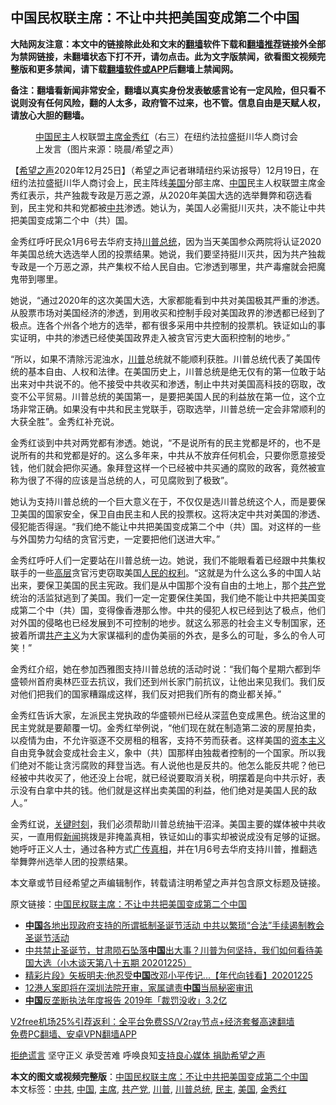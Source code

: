 <h2>中国民权联主席：不让中共把美国变成第二个中国</h2> <p class="notice"><b>大陆网友注意：本文中的链接除此处和文末的<a href="https://github.com/bannedbook/fanqiang" >翻墙</a>软件下载和<a href="https://github.com/killgcd/justmysocks/blob/master/README.md">翻墙推荐</a>链接外全部为禁网链接，未翻墙状态下打不开，请勿点击。此为文字版禁闻，欲看图文视频完整版和更多禁闻，请下载<a href="https://github.com/bannedbook/fanqiang">翻墙软件或APP</a>后翻墙上禁闻网。</p><p>备注：翻墙看新闻非常安全，翻墙以真实身份发表敏感言论有一定风险，但只看不说则没有任何风险，翻的人太多，政府管不过来，也不管。信息自由是天赋人权，请放心大胆的翻墙。</b></p>  <div class="entry"> <figure><figcaption><a href="https://www.bannedbook.org/bnews/tag/%E4%B8%AD%E5%9B%BD/" class="st_tag internal_tag" rel="tag" title="标签 中国 下的日志">中国</a><a href="https://www.bannedbook.org/bnews/tag/%e6%b0%91%e4%b8%bb/" class="st_tag internal_tag" rel="tag" title="标签 民主 下的日志">民主</a>人权联盟<a href="https://www.bannedbook.org/bnews/tag/%E4%B8%BB%E5%B8%AD/" class="st_tag internal_tag" rel="tag" title="标签 主席 下的日志">主席</a><a href="https://www.bannedbook.org/bnews/tag/%e9%87%91%e7%a7%80%e7%ba%a2/" class="st_tag internal_tag" rel="tag" title="标签 金秀红 下的日志">金秀红</a>（右三）在纽约法拉盛挺川华人商讨会上发言（图片来源：晓晨/希望之声）</figcaption></figure> <p>【<span class='wp_keywordlink_affiliate'><a href="https://www.soundofhope.org" title="希望之声" target="_blank">希望之声</a></span>2020年12月25日】（希望之声记者琳晴纽约采访报导）12月19日，在纽约法拉盛挺川华人商讨会上，民主阵线<a href="https://www.bannedbook.org/bnews/tag/%e7%be%8e%e5%9b%bd/" class="st_tag internal_tag" rel="tag" title="标签 美国 下的日志">美国</a>分部主席、<span class='wp_keywordlink_affiliate'><a href="https://www.bannedbook.org/" title="中国" target="_blank">中国</a></span>民主人权联盟主席<a name="_Hlk59743743">金秀红</a>表示，共产独裁专政是万恶之源，从2020年美国大选的选举舞弊和窃选看到，民主党和共和党都被<a href="https://www.bannedbook.org/bnews/tag/%e4%b8%ad%e5%85%b1/" class="st_tag internal_tag" rel="tag" title="标签 中共 下的日志">中共</a>渗透。她认为，美国人必需挺川灭共，决不能让中共把美国变成第二个中（共）国。</p> <p>金秀红呼吁民众1月6号去华府支持<a href="https://www.bannedbook.org/bnews/tag/%E5%B7%9D%E6%99%AE%E6%80%BB%E7%BB%9F/" class="st_tag internal_tag" rel="tag" title="标签 川普总统 下的日志">川普总统</a>，因为当天美国参众两院将认证2020年美国总统大选选举人团的投票结果。她说，我们要坚持挺川灭共，因为共产独裁专政是一个万恶之源，共产集权不给人民自由。它渗透到哪里，共产毒瘤就会把魔鬼带到哪里。</p> <p>她说，“通过2020年的这次美国大选，大家都能看到中共对美国极其严重的渗透。从股票市场对美国经济的渗透，到用收买和控制手段对美国政界的渗透都已经到了极点。连各个州各个地方的选举，都有很多采用中共控制的投票机。铁证如山的事实证明，中共的渗透已经使美国政界走入被贪官污吏大面积控制的地步。”</p>  <p>“所以，如果不清除污泥浊水，<a href="https://www.bannedbook.org/bnews/tag/%e5%b7%9d%e6%99%ae/" class="st_tag internal_tag" rel="tag" title="标签 川普 下的日志">川普</a>总统就不能顺利获胜。川普总统代表了美国传统的基本自由、人权和法律。在美国历史上，川普总统是绝无仅有的第一位敢于站出来对中共说不的。他不接受中共收买和渗透，制止中共对美国高科技的窃取，改变不公平贸易。川普总统的美国第一，是要把美国人民的利益放在第一位，这个立场非常正确。如果没有中共和民主党联手，窃取选举，川普总统一定会非常顺利的大获全胜”。金秀红补充说。</p> <p>金秀红谈到中共对两党都有渗透。她说，“不是说所有的民主党都是坏的，也不是说所有的共和党都是好的。这么多年来，中共从不放弃任何机会，只要你愿意接受钱，他们就会把你买通。象拜登这样一个已经被中共买通的腐败的政客，竟然被宣称为很了不得的应该是当总统的人，可见腐败到了极致”。</p> <p>她认为支持川普总统的一个巨大意义在于，不仅仅是选川普总统这个人，而是要保卫美国的国家安全，保卫自由民主和人民的投票权。这将决定中共对美国的渗透、侵犯能否得逞。“我们绝不能让中共把美国变成第二个中（共）国。对这样的一些与外国势力勾结的贪官污吏，一定要把他们送进大牢。”</p>  <p>金秀红呼吁人们一定要站在川普总统一边。她说，我们不能眼看着已经跟中共集权联手的一些<span class='wp_keywordlink_affiliate'><a href="https://www.bannedbook.org/bnews/ccpdope/" title="中共高层内幕" target="_blank">高层</a></span>贪官污吏窃取美国<span class='wp_keywordlink'><a href="https://www.bannedbook.org/forum2/topic799.html" title="《人民的权利──个人自由与权利法案》" target="_blank">人民的权利</a></span>。“这就是为什么这么多的中国人站出来，要保卫美国的民主宪政。我们是从中国那个没有自由的土地上，那个<a href="https://www.bannedbook.org/bnews/tag/%e5%85%b1%e4%ba%a7%e5%85%9a/" class="st_tag internal_tag" rel="tag" title="标签 共产党 下的日志">共产党</a>统治的活监狱逃到了美国。我们一定一定要保住美国，我们绝不能让中共把美国变成第二个中（共）国，变得像香港那么惨。中共的侵犯人权已经到达了极点，他们对外国的侵略也已经发展到不可控制的地步。就这么邪恶的社会主义专制国家，还披着所谓<span class='wp_keywordlink'><a href="https://www.bannedbook.org/forum2/topic6177.html" title="《共产主义的终极目的》" target="_blank">共产主义</a></span>为大家谋福利的虚伪美丽的外衣，是多么的可耻，多么的令人可笑！”</p> <p>金秀红介绍，她在参加西雅图支持川普总统的活动时说：“我们每个星期六都到华盛顿州首府奥林匹亚去抗议，我们还到州长家门前抗议，让他出来见我们。我们反对他们把我们的国家糟蹋成这样，我们反对把我们所有的商业都关掉。”</p> <p>金秀红告诉大家，左派民主党执政的华盛顿州已经从深蓝色变成黑色。统治这里的民主党就是要颠覆一切。金秀红举例说，“他们现在就在制造第二波的房屋拍卖，以疫情为由，不允许驱逐不交房租的租客，支持不劳而获者。这样美国的<span class='wp_keywordlink'><a href="https://www.bannedbook.org/forum2/topic920.html" title="资本主义与自由" target="_blank">资本主义</a></span>自由竞争就会变成社会主义，象中（共）国那样由独裁者控制的一个国家。所以我们绝对不能让贪污腐败的拜登当选。有人说他也是反共的。他怎么能反共呢？他已经被中共收买了，他还没上台呢，就已经说要取消关税，明摆着是向中共示好，表示没有白拿中共的钱。他们就是这样出卖美国的利益，他们绝对是美国人民的敌人。”</p>  <p>金秀红说，<span class='wp_keywordlink'><a href="https://www.bannedbook.org/forum2/topic151.html" title="关键时刻：李鹏日记" target="_blank">关键时刻</a></span>，我们必须帮助川普总统抽干沼泽。美国主要的媒体被中共收买，一直用假<span class='wp_keywordlink_affiliate'><a href="https://www.bannedbook.org/" title="新闻">新闻</a></span>挑拨是非掩盖真相，铁证如山的事实却被说成没有足够的证据。她呼吁正义人士，通过各种方式<span class='wp_keywordlink'><a href="https://www.bannedbook.org/forum8/topic443.html" title="广传真相平台-不翻墙随时上禁网" target="_blank">广传真相</a></span>，并在1月6号去华府支持川普，推翻选举舞弊州选举人团的投票结果。</p> <p>本文章或节目经希望之声编辑制作，转载请注明希望之声并包含原文标题及链接。</p> <p>原文链接：<a class="src_link"  href="https://www.soundofhope.org/post/457186" target="_blank">中国民权联主席：不让中共把美国变成第二个中国</a></p>  <ul class='op-related-articles' title='相关阅读'> <li><a href='https://www.bannedbook.org/bnews/weiquan/20201225/1454981.html' target='_blank'><b>中国</b>各地出现政府支持的所谓抵制圣诞节活动 中共以繁琐&#8220;合法&#8221;手续遏制教会圣诞节活动</a></li> <li><a href='https://www.bannedbook.org/bnews/bannedvideo/20201225/1454968.html' target='_blank'>中共禁止圣诞节，甘肃陨石坠落<b>中国</b>出大事？川普为何坚持，我们如何看待美国大选（小木谈天第八十五期 20201225）</a></li> <li><a href='https://www.bannedbook.org/bnews/taiwannews/20201225/1454961.html' target='_blank'>精彩片段》矢板明夫:他忍受<b>中国</b>改邓小平传记...【年代向钱看】20201225</a></li> <li><a href='https://www.bannedbook.org/bnews/headline/20201225/1454950.html' target='_blank'>12港人案即将在深圳法院开审，家属谴责<b>中国</b>当局秘密审讯</a></li> <li><a href='https://www.bannedbook.org/bnews/headline/20201225/1454945.html' target='_blank'><b>中国</b>反垄断执法年度报告 2019年「裁罚没收」3.2亿</a></li> </ul> <p class="texttj"> <a href="https://github.com/bannedbook/fanqiang/wiki/V2ray%E6%9C%BA%E5%9C%BA" target="_blank">V2free机场25%引荐返利：全平台免费SS/V2ray节点+经济套餐高速翻墙</a><br/> <a href="https://github.com/bannedbook/fanqiang/wiki/%E7%A6%81%E9%97%BB%E7%BD%91%E5%AE%89%E5%8D%93%E7%BF%BB%E5%A2%99%E6%96%B0%E9%97%BBAPP" target="_blank">免费PC翻墙、安卓VPN翻墙APP</a></p><p><span class='wp_keywordlink'><a href="https://www.bannedbook.org/forum2/topic1584.html" title="《拒绝谎言》" target="_blank">拒绝谎言</a></span> 坚守正义 承受苦难 呼唤良知<a href="/page/donate">支持良心媒体 捐助希望之声</a></p><a name='sharetosocial'></a>       <div><b>本文的图文或视频完整版</b>：<a href='https://www.bannedbook.org/bnews/comments/20201225/1454978.html'>中国民权联主席：不让中共把美国变成第二个中国</a></div>  </div><!--END ENTRY--> <div class="postfooter"> <div>本文标签：<a href="https://www.bannedbook.org/bnews/tag/%e4%b8%ad%e5%85%b1/" rel="tag">中共</a>, <a href="https://www.bannedbook.org/bnews/tag/%E4%B8%AD%E5%9B%BD/" rel="tag">中国</a>, <a href="https://www.bannedbook.org/bnews/tag/%E4%B8%BB%E5%B8%AD/" rel="tag">主席</a>, <a href="https://www.bannedbook.org/bnews/tag/%e5%85%b1%e4%ba%a7%e5%85%9a/" rel="tag">共产党</a>, <a href="https://www.bannedbook.org/bnews/tag/%e5%b7%9d%e6%99%ae/" rel="tag">川普</a>, <a href="https://www.bannedbook.org/bnews/tag/%E5%B7%9D%E6%99%AE%E6%80%BB%E7%BB%9F/" rel="tag">川普总统</a>, <a href="https://www.bannedbook.org/bnews/tag/%e6%b0%91%e4%b8%bb/" rel="tag">民主</a>, <a href="https://www.bannedbook.org/bnews/tag/%e7%be%8e%e5%9b%bd/" rel="tag">美国</a>, <a href="https://www.bannedbook.org/bnews/tag/%e9%87%91%e7%a7%80%e7%ba%a2/" rel="tag">金秀红</a></div>  </div><!--END POSTFOOTER--> 